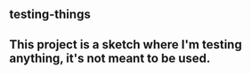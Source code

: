 ## testing-things

## This project is a sketch where I'm testing anything, it's not meant to be used.
